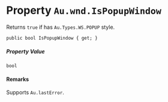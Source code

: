 # Property `Au.wnd.IsPopupWindow`

Returns `true` if has `Au.Types.WS.POPUP` style.

```
public bool IsPopupWindow { get; }
```

##### Property Value

`bool`

#### Remarks

Supports `Au.lastError`.